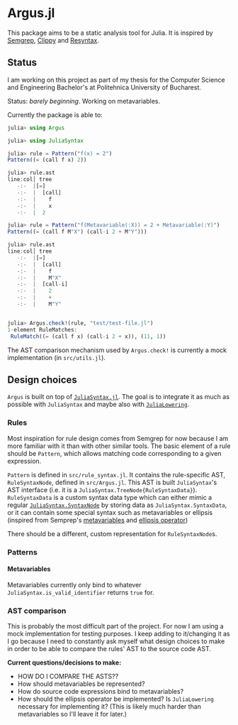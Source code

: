 # Argus.jl

This package aims to be a static analysis tool for Julia. It is
inspired by [Semgrep](https://github.com/semgrep/semgrep),
[Clippy](https://github.com/rust-lang/rust-clippy) and
[Resyntax](https://docs.racket-lang.org/resyntax/).


## Status

I am working on this project as part of my thesis for the Computer
Science and Engineering Bachelor's at Politehnica University of
Bucharest.

Status: _barely beginning_. Working on metavariables.

Currently the package is able to:

```julia
julia> using Argus

julia> using JuliaSyntax

julia> rule = Pattern("f(x) = 2")
Pattern((= (call f x) 2))

julia> rule.ast
line:col│ tree
   -:-  |[=]
   -:-  |  [call]
   -:-  |    f
   -:-  |    x
   -:-  |  2

julia> rule = Pattern("f(Metavariable(:X)) = 2 + Metavariable(:Y)")
Pattern((= (call f M"X") (call-i 2 + M"Y")))

julia> rule.ast
line:col│ tree
   -:-  |[=]
   -:-  |  [call]
   -:-  |    f
   -:-  |    M"X"
   -:-  |  [call-i]
   -:-  |    2
   -:-  |    +
   -:-  |    M"Y"


julia> Argus.check!(rule, "test/test-file.jl")
1-element RuleMatches:
 RuleMatch((= (call f x) (call-i 2 + x)), (11, 1))
```

The AST comparison mechanism used by `Argus.check!` is currently a mock
implementation (in `src/utils.jl`).


## Design choices

`Argus` is built on top of
[`JuliaSyntax.jl`](https://github.com/JuliaLang/JuliaSyntax.jl). The
goal is to integrate it as much as possible with `JuliaSyntax` and
maybe also with
[`JuliaLowering`](https://github.com/c42f/JuliaLowering.jl).

### Rules

Most inspiration for rule design comes from Semgrep for now because I
am more familiar with it than with other similar tools. The basic
element of a rule should be `Pattern`, which allows matching code
corresponding to a given expression.

`Pattern` is defined in `src/rule_syntax.jl`. It contains the
rule-specific AST, `RuleSyntaxNode`, defined in `src/Argus.jl`. This
AST is built `JuliaSyntax`'s AST interface (i.e. it is a
`JuliaSyntax.TreeNode{RuleSyntaxData}`). `RuleSyntaxData` is a custom
syntax data type which can either mimic a regular
[`JuliaSyntax.SyntaxNode`](https://julialang.github.io/JuliaSyntax.jl/dev/api/#JuliaSyntax.SyntaxNode)
by storing data as `JuliaSyntax.SyntaxData`, or it can contain some
special syntax such as metavariables or ellipsis (inspired from
Semprep's
[metavariables](https://semgrep.dev/docs/writing-rules/pattern-syntax#metavariables)
and [ellipsis
operator](https://semgrep.dev/docs/writing-rules/pattern-syntax#ellipsis-operator))

There should be a different, custom representation for
`RuleSyntaxNode`s.

### Patterns

#### Metavariables

Metavariables currently only bind to whatever
`JuliaSyntax.is_valid_identifier` returns `true` for.

### AST comparison

This is probably the most difficult part of the project. For now I am
using a mock implementation for testing purposes. I keep adding to
it/changing it as I go because I need to constantly ask myself what
design choices to make in order to be able to compare the rules' AST
to the source code AST.

**Current questions/decisions to make:**

- HOW DO I COMPARE THE ASTS??
- How should metavariables be represented?
- How do source code expressions bind to metavariables?
- How should the ellipsis operator be implemented? Is `JuliaLowering`
  necessary for implementing it? (This is likely much harder than
  metavariables so I'll leave it for later.)
